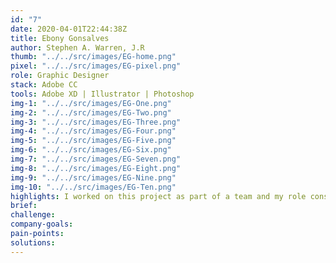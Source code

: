 ```yaml
---
id: "7"
date: 2020-04-01T22:44:38Z
title: Ebony Gonsalves
author: Stephen A. Warren, J.R
thumb: "../../src/images/EG-home.png"
pixel: "../../src/images/EG-pixel.png"
role: Graphic Designer
stack: Adobe CC
tools: Adobe XD | Illustrator | Photoshop
img-1: "../../src/images/EG-One.png"
img-2: "../../src/images/EG-Two.png"
img-3: "../../src/images/EG-Three.png"
img-4: "../../src/images/EG-Four.png"
img-5: "../../src/images/EG-Five.png"
img-6: "../../src/images/EG-Six.png"
img-7: "../../src/images/EG-Seven.png"
img-8: "../../src/images/EG-Eight.png"
img-9: "../../src/images/EG-Nine.png"
img-10: "../../src/images/EG-Ten.png"
highlights: I worked on this project as part of a team and my role consisted of **layout design** and **creating visual elements** to be used within the UI Design.
brief:
challenge:
company-goals:
pain-points:
solutions: 
---
```


